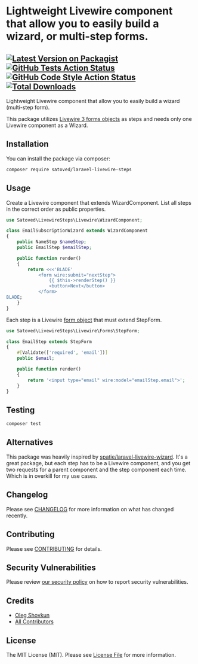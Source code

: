 # Lightweight Livewire component that allow you to easily build a wizard, or multi-step forms.

[![Latest Version on Packagist](https://img.shields.io/packagist/v/satoved/laravel-livewire-steps.svg?style=flat-square)](https://packagist.org/packages/satoved/laravel-livewire-steps)
[![GitHub Tests Action Status](https://img.shields.io/github/actions/workflow/status/satoved/laravel-livewire-steps/run-tests.yml?branch=main&label=tests&style=flat-square)](https://github.com/satoved/laravel-livewire-steps/actions?query=workflow%3Arun-tests+branch%3Amain)
[![GitHub Code Style Action Status](https://img.shields.io/github/actions/workflow/status/satoved/laravel-livewire-steps/fix-php-code-style-issues.yml?branch=main&label=code%20style&style=flat-square)](https://github.com/satoved/laravel-livewire-steps/actions?query=workflow%3A"Fix+PHP+code+style+issues"+branch%3Amain)
[![Total Downloads](https://img.shields.io/packagist/dt/satoved/laravel-livewire-steps.svg?style=flat-square)](https://packagist.org/packages/satoved/laravel-livewire-steps)
---
Lightweight Livewire component that allow you to easily build a wizard (multi-step form).

This package utilizes [Livewire 3 forms objects](https://livewire.laravel.com/docs/forms#extracting-a-form-object) as steps and needs only one Livewire component as a Wizard.

## Installation

You can install the package via composer:

```bash
composer require satoved/laravel-livewire-steps
```

## Usage
Create a Livewire component that extends WizardComponent. List all steps in the correct order as public properties.
```php
use Satoved\LivewireSteps\Livewire\WizardComponent;

class EmailSubscriptionWizard extends WizardComponent
{
    public NameStep $nameStep;
    public EmailStep $emailStep;

    public function render()
    {
        return <<<'BLADE'
            <form wire:submit="nextStep">
                {{ $this->renderStep() }}
                <button>Next</button>
            </form>
BLADE;
    }
}
```

Each step is a Livewire [form object](https://livewire.laravel.com/docs/forms#extracting-a-form-object) that must extend StepForm.
```php
use Satoved\LivewireSteps\Livewire\Forms\StepForm;

class EmailStep extends StepForm
{
    #[Validate(['required', 'email'])]
    public $email;

    public function render()
    {
        return '<input type="email" wire:model="emailStep.email">';
    }
}
```

## Testing

```bash
composer test
```

## Alternatives
This package was heavily inspired by [spatie/laravel-livewire-wizard](https://github.com/spatie/laravel-livewire-wizard). It's a great package, but each step has to be a Livewire component, and you get two requests for a parent component and the step component each time. Which is in overkill for my use cases.

## Changelog

Please see [CHANGELOG](CHANGELOG.md) for more information on what has changed recently.

## Contributing

Please see [CONTRIBUTING](CONTRIBUTING.md) for details.

## Security Vulnerabilities

Please review [our security policy](../../security/policy) on how to report security vulnerabilities.

## Credits

- [Oleg Shovkun](https://github.com/satoved)
- [All Contributors](../../contributors)

## License

The MIT License (MIT). Please see [License File](LICENSE.md) for more information.
